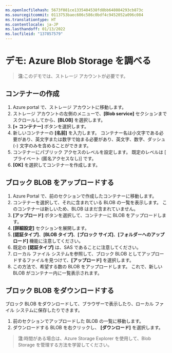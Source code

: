 ```yaml
---
ms.openlocfilehash: 5673f081ce1335404538fd8bb648084293cb873c
ms.sourcegitcommit: 0113753baec606c586c0bdf4c9452052a096c084
ms.translationtype: HT
ms.contentlocale: ja-JP
ms.lasthandoff: 01/13/2022
ms.locfileid: "137857579"
---
```

# <a name="demonstration-explore-azure-blob-storage"></a>デモ: Azure Blob Storage を調べる

>**注**:このデモでは、ストレージ アカウントが必要です。

## <a name="create-a-container"></a>コンテナーの作成

1. Azure portal で、ストレージ アカウントに移動します。
2. ストレージ アカウントの左側のメニューで、**[Blob service]** セクションまでスクロールしてから、**[BLOB]** を選択します。
3. **[+ コンテナー]** ボタンを選択します。
4. 新しいコンテナーの **[名前]** を入力します。 コンテナー名は小文字である必要があり、英文字または数字で始まる必要があり、英文字、数字、ダッシュ (-) 文字のみを含めることができます。 
5. コンテナーにパブリック アクセスのレベルを設定します。 既定のレベルは [ プライベート (匿名アクセスなし)] です。
6. **[OK]** を選択してコンテナーを作成します。

## <a name="upload-a-block-blob"></a>ブロック BLOB をアップロードする

1. Azure Portal で、前のセクションで作成したコンテナーに移動します。
2. コンテナーを選択して、それに含まれている BLOB の一覧を表示します。 このコンテナーは新しいため、BLOB はまだ含まれていません。
3. **[アップロード]** ボタンを選択して、コンテナーに BLOB をアップロードします。
4. **[詳細設定]** セクションを展開します。
5. **[認証タイプ]**、**[BLOB タイプ]**、**[ブロック サイズ]**、**[フォルダーへのアップロード]** 機能に注意してください。
6. 既定の **[認証タイプ]** は、SAS であることに注意してください。
4. ローカル ファイル システムを参照して、ブロック BLOB としてアップロードするファイルを見つけて、**[アップロード]** を選択します。
5. この方法で、希望する数の BLOB をアップロードします。 これで、新しい BLOB がコンテナー内に一覧表示されます。

## <a name="download-a-block-blob"></a>ブロック BLOB をダウンロードする

ブロック BLOB をダウンロードして、ブラウザーで表示したり、ローカル ファイル システムに保存したりできます。 

1. 前のセクションでアップロードした BLOB の一覧に移動します。
2. ダウンロードする BLOB を右クリックし、 **[ダウンロード]** を選択します。

>**注**:時間がある場合は、Azure Storage Explorer を使用して、Blob Storage を管理する方法を学習してください。 